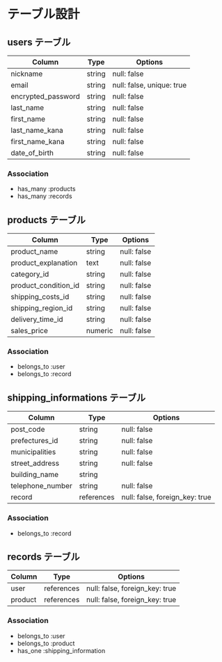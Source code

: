 # テーブル設計

## users テーブル

| Column               | Type   | Options                   |
| -------------------- | ------ | ------------------------- |
| nickname             | string | null: false               |
| email                | string | null: false, unique: true |
| encrypted_password   | string | null: false               |
| last_name            | string | null: false               |
| first_name           | string | null: false               |
| last_name_kana       | string | null: false               |
| first_name_kana      | string | null: false               |
| date_of_birth        | string | null: false               |

### Association

- has_many :products
- has_many :records

## products テーブル

| Column                | Type    | Options     |
| --------------------- | ------- | ----------- |
| product_name          | string  | null: false |
| product_explanation   | text    | null: false |
| category_id           | string  | null: false |
| product_condition_id  | string  | null: false |
| shipping_costs_id     | string  | null: false |
| shipping_region_id    | string  | null: false |
| delivery_time_id      | string  | null: false |
| sales_price           | numeric | null: false |

### Association

- belongs_to :user
- belongs_to :record

## shipping_informations テーブル

| Column             | Type       | Options                        |
| ------------------ | ---------- | ------------------------------ |
| post_code          | string     | null: false                    |
| prefectures_id     | string     | null: false                    |
| municipalities     | string     | null: false                    |
| street_address     | string     | null: false
| building_name      | string     |                                |
| telephone_number   | string     | null: false                    |
| record             | references | null: false, foreign_key: true |

### Association

- belongs_to :record

## records テーブル

| Column   | Type       | Options                        |
| -------- | ---------- | ------------------------------ |
| user     | references | null: false, foreign_key: true |
| product  | references | null: false, foreign_key: true |

### Association

- belongs_to :user
- belongs_to :product
- has_one :shipping_information